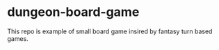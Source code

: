 # dungeon-board-game

This repo is example of small board game insired by fantasy turn based games.
